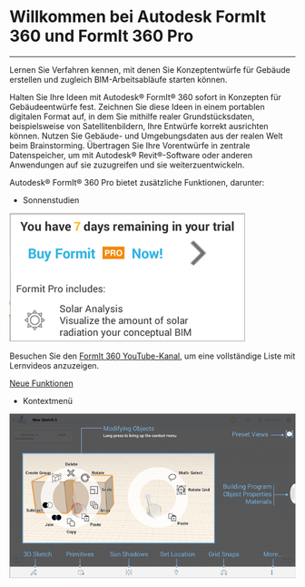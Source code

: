 

# Willkommen bei Autodesk FormIt 360 und FormIt 360 Pro

---

Lernen Sie Verfahren kennen, mit denen Sie Konzeptentwürfe für Gebäude erstellen und zugleich BIM-Arbeitsabläufe starten können.

Halten Sie Ihre Ideen mit Autodesk® FormIt® 360 sofort in Konzepten für Gebäudeentwürfe fest. Zeichnen Sie diese Ideen in einem portablen digitalen Format auf, in dem Sie mithilfe realer Grundstücksdaten, beispielsweise von Satellitenbildern, Ihre Entwürfe korrekt ausrichten können. Nutzen Sie Gebäude- und Umgebungsdaten aus der realen Welt beim Brainstorming. Übertragen Sie Ihre Vorentwürfe in zentrale Datenspeicher, um mit Autodesk® Revit®-Software oder anderen Anwendungen auf sie zuzugreifen und sie weiterzuentwickeln.

Autodesk® FormIt® 360 Pro bietet zusätzliche Funktionen, darunter:

* Sonnenstudien

![](Images/GUID-95DCD405-DA90-414A-A68F-576D10D94B47-low.png)

Besuchen Sie den [ FormIt 360 YouTube-Kanal](https://www.youtube.com/channel/UCdZJr6Bo4pwBu3lQqcxlDsw), um eine vollständige Liste mit Lernvideos anzuzeigen.

[ Neue Funktionen](https://www.youtube.com/playlist?list=PLqumTDi1CVHPKns2BR_CEap1-y3-xRFZx)

* Kontextmenü

![](Images/GUID-B8651506-5422-43F8-9B09-5E9EDEA3A116-low.png)

